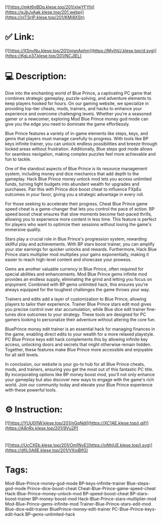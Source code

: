 [![https://mkt6nBDq.klese.top/201/xIwYFYhi](https://eJbJvAak.klese.top/201.webp)](https://nlTSrIP.klese.top/201/KMi8XSh)
# ✅ Link:
[![https://XSnvNu.klese.top/201/pjgnAphm](https://MyihVJ.klese.top/d.svg)](https://KgLp37.klese.top/201/NCJIEL)
# 💻 Description:
Dive into the enchanting world of Blue Prince, a captivating PC game that combines strategic gameplay, puzzle-solving, and adventure elements to keep players hooked for hours. On our gaming website, we specialize in providing top-tier cheats, mods, trainers, and hacks to enhance your experience and overcome challenging levels. Whether you're a seasoned gamer or a newcomer, exploring Mod Blue Prince money god mode can give you the edge you need to dominate the game effortlessly.



Blue Prince features a variety of in-game elements like steps, keys, and gems that players must manage carefully to progress. With tools like BP keys infinite trainer, you can unlock endless possibilities and breeze through locked areas without frustration. Additionally, Blue steps god mode allows for seamless navigation, making complex puzzles feel more achievable and fun to tackle.



One of the standout aspects of Blue Prince is its resource management system, including money and dice mechanics that add depth to the gameplay. Hack Blue Prince money unlock mod lets you access unlimited funds, turning tight budgets into abundant wealth for upgrades and purchases. Pair this with Prince dice boost cheat to influence FXpEu outcomes in your favor, giving you a strategic advantage in every roll.



For those seeking to accelerate their progress, Cheat Blue Prince game speed cheat is a game-changer that lets you control the pace of action. BP speed boost cheat ensures that slow moments become fast-paced thrills, allowing you to experience more content in less time. This feature is perfect for players who want to optimize their sessions without losing the game's immersive quality.



Stars play a crucial role in Blue Prince's progression system, rewarding skillful play and achievements. With BP stars boost trainer, you can amplify your star earnings for quicker unlocks and rewards. Furthermore, Hack Blue Prince stars multiplier mod multiplies your gains exponentially, making it easier to reach high-level content and showcase your prowess.



Gems are another valuable currency in Blue Prince, often required for special abilities and enhancements. Mod Blue Prince gems infinite mod provides an endless supply, eliminating the grind and letting you focus on enjoyment. Combined with BP gems unlimited hack, this ensures you're always equipped for the toughest challenges the game throws your way.



Trainers and edits add a layer of customization to Blue Prince, allowing players to tailor their experience. Trainer Blue Prince stars edit mod gives you precise control over star accumulation, while Blue dice edit trainer fine-tunes dice outcomes to your strategy. These tools are designed for PC gamers looking to personalize their adventure without altering the core fun.



BluePrince money edit trainer is an essential hack for managing finances in the game, enabling direct edits to your wealth for a more relaxed playstyle. PC Blue Prince keys edit hack complements this by allowing infinite key access, unlocking doors and secrets that might otherwise remain hidden. Together, these features make Blue Prince more accessible and enjoyable for all skill levels.



In conclusion, our website is your go-to hub for all Blue Prince cheats, mods, and trainers, ensuring you get the most out of this fantastic PC title. By incorporating options like BP money boost mod, you'll not only enhance your gameplay but also discover new ways to engage with the game's rich world. Join our community today and elevate your Blue Prince experience with these powerful tools.

# ⚙️ Instruction:
[![https://YUU0l1W.klese.top/201/nGqNdj](https://XC1AE.klese.top/i.gif)](https://A8nRx.klese.top/201/9Vu2P)
#
[![https://UcCXEb.klese.top/201/Om1NyE](https://oNhjUE.klese.top/l.svg)](https://dfiL0A6E.klese.top/201/VXixBlfG)
# Tags:
Mod-Blue-Prince-money-god-mode BP-keys-infinite-trainer Blue-steps-god-mode Prince-dice-boost-cheat Cheat-Blue-Prince-game-speed-cheat Hack-Blue-Prince-money-unlock-mod BP-speed-boost-cheat BP-stars-boost-trainer BP-money-boost-mod Hack-Blue-Prince-stars-multiplier-mod Mod-Blue-Prince-gems-infinite-mod Trainer-Blue-Prince-stars-edit-mod Blue-dice-edit-trainer BluePrince-money-edit-trainer PC-Blue-Prince-keys-edit-hack BP-gems-unlimited-hack






